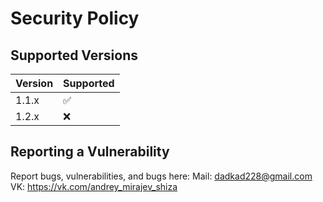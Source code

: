 # Security Policy

## Supported Versions

| Version | Supported          |
| ------- | ------------------ |
| 1.1.x   | :white_check_mark: |
| 1.2.x   | :x:                |

## Reporting a Vulnerability

Report bugs, vulnerabilities, and bugs here:
Mail: dadkad228@gmail.com
VK: https://vk.com/andrey_mirajev_shiza
